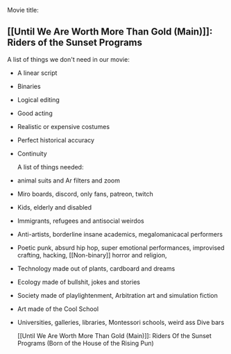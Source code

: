 Movie title:

## [[Until We Are Worth More Than Gold (Main)]]: Riders of the Sunset Programs

A list of things we don't need in our movie:
- A linear script
- Binaries
- Logical editing
- Good acting
- Realistic or expensive costumes
- Perfect historical accuracy
- Continuity
  
  A list of things needed:
- animal suits and Ar filters and zoom
- Miro boards, discord, only fans, patreon, twitch
- Kids, elderly and disabled
- Immigrants, refugees and antisocial weirdos
- Anti-artists, borderline insane academics, megalomanicacal performers
- Poetic punk, absurd hip hop, super emotional performances, improvised crafting, hacking, [[Non-binary]] horror and religion,
- Technology made out of plants, cardboard and dreams
- Ecology made of bullshit, jokes and stories
- Society made of playlightenment, Arbitration art and simulation fiction
- Art made of the Cool School
- Universities, galleries, libraries, Montessori schools, weird ass Dive bars
  
  
  [[Until We Are Worth More Than Gold (Main)]]: Riders Of the Sunset Programs (Born of the House of the Rising Pun)